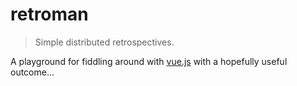 # retroman

> Simple distributed retrospectives.

A playground for fiddling around with [vue.js](https://vuejs.org/) with a hopefully useful outcome...
